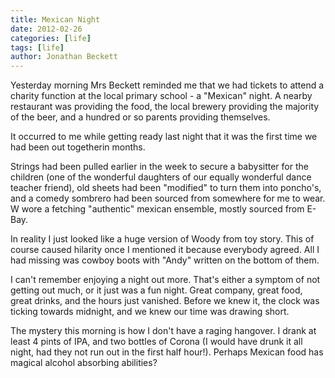 ```yaml
---
title: Mexican Night
date: 2012-02-26
categories: [life]
tags: [life]
author: Jonathan Beckett
---
```


Yesterday morning Mrs Beckett reminded me that we had tickets to attend a charity function at the local primary school - a "Mexican" night. A nearby restaurant was providing the food, the local brewery providing the majority of the beer, and a hundred or so parents providing themselves.

It occurred to me while getting ready last night that it was the first time we had been out togetherin months.

Strings had been pulled earlier in the week to secure a babysitter for the children (one of the wonderful daughters of our equally wonderful dance teacher friend), old sheets had been "modified" to turn them into poncho's, and a comedy sombrero had been sourced from somewhere for me to wear. W wore a fetching "authentic" mexican ensemble, mostly sourced from E-Bay.

In reality I just looked like a huge version of Woody from toy story. This of course caused hilarity once I mentioned it because everybody agreed. All I had missing was cowboy boots with "Andy" written on the bottom of them.

I can't remember enjoying a night out more. That's either a symptom of not getting out much, or it just was a fun night. Great company, great food, great drinks, and the hours just vanished. Before we knew it, the clock was ticking towards midnight, and we knew our time was drawing short.

The mystery this morning is how I don't have a raging hangover. I drank at least 4 pints of IPA, and two bottles of Corona (I would have drunk it all night, had they not run out in the first half hour!). Perhaps Mexican food has magical alcohol absorbing abilities?